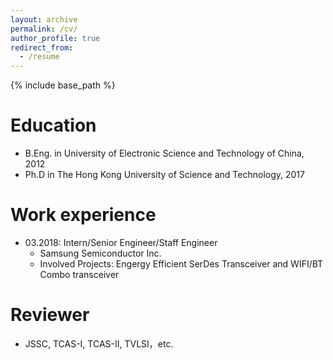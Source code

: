 ```yaml
---
layout: archive
permalink: /cv/
author_profile: true
redirect_from:
  - /resume
---
```


{% include base_path %}

Education
======
* B.Eng. in University of Electronic Science and Technology of China, 2012
* Ph.D in The Hong Kong University of Science and Technology, 2017

Work experience
======
* 03.2018: Intern/Senior Engineer/Staff Engineer
  * Samsung Semiconductor Inc.
  * Involved Projects: Engergy Efficient SerDes Transceiver and WIFI/BT Combo transceiver

Reviewer
======
* JSSC, TCAS-I, TCAS-II, TVLSI，etc.
